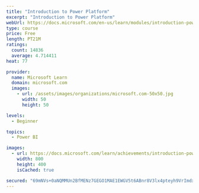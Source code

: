 ```yaml
---
title: "Introduction to Power Platform"
excerpt: "Introduction to Power Platform"
webUrl: https://docs.microsoft.com/en-us/learn/modules/introduction-power-platform/
type: course
price: Free
length: PT21M
ratings:
  count: 14836
  average: 4.714411
heat: 77

provider:
  name: Microsoft Learn
  domain: microsoft.com
  images:
    - url: /assets/images/organizations/microsoft.com-50x50.jpg
      width: 50
      height: 50

levels:
  - Beginner

topics:
  - Power BI

images:
  - url: https://docs.microsoft.com/learn/achievements/introduction-power-platform-social.png
    width: 800
    height: 400
    isCached: true

secured: "69mNVs+0aNQMMUn2BfMENz7GEGO1MAE1EWGV5t6ABnr8V3lx4pteyh9VrImdxOY/JxyKY8hH8p0W+PKw/zkSuhkUDEWeKf5m0EdSSUoerdDeKJ441bkwvMGQT42EbjX2f6pSSwGzh7HuecAtidxnYEoJQoRF5FIcBeFrxwt7D5zymlah/YWkWP8gBRQIfYWEppaGkT95j9yiWM16eOL6flJeySHKjggharXpKTnzPfBUUvl7O1lmCV6vtuTnjr38dHTelRuDB3fDAGa78tJutABb7W0NqoPvUM59t5OpdGQ7NnQtX4+0vYeX0Yvjzuj7SC3uob/u1Dpj1fPFc2yTUvgyUw4zaSg/5qBPbWNoAvsNGewbaqV2l1/3/Po5Jd2X0ezwo0VGqVMCkl4yGL56e7op6mDfZf84uY4TbJuRTwrBG4muC8eAjEDCJesTXr+k;xsN+DaN3q4r3qzktQxuckg=="
---
```


